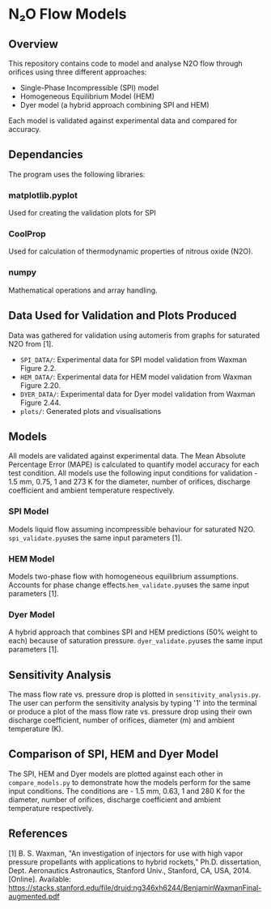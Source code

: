 # N₂O Flow Models

## Overview
This repository contains code to model and analyse N2O flow through orifices using three different approaches:
- Single-Phase Incompressible (SPI) model
- Homogeneous Equilibrium Model (HEM)
- Dyer model (a hybrid approach combining SPI and HEM)

Each model is validated against experimental data and compared for accuracy.

## Dependancies 
The program uses the following libraries: 
### matplotlib.pyplot 
Used for creating the validation plots for SPI
### CoolProp
Used for calculation of thermodynamic properties of nitrous oxide (N2O).
### numpy
Mathematical operations and array handling.

## Data Used for Validation and Plots Produced
Data was gathered for validation using automeris from graphs for saturated N2O from [1].
- `SPI_DATA/`: Experimental data for SPI model validation from Waxman Figure 2.2.
- `HEM_DATA/`: Experimental data for HEM model validation from Waxman Figure 2.20.
- `DYER_DATA/`: Experimental data for Dyer model validation from Waxman Figure 2.44.
- `plots/`: Generated plots and visualisations

## Models
All models are validated against experimental data. The Mean Absolute Percentage Error (MAPE) is calculated to quantify model accuracy for each test condition. All models use the following input conditions for validation - 1.5 mm, 0.75, 1 and 273 K for the diameter, number of orifices, discharge coefficient and ambient temperature respectively. 
### SPI Model
Models liquid flow assuming incompressible behaviour for saturated N2O.
`spi_validate.py`uses the same input parameters [1]. 

### HEM Model
Models two-phase flow with homogeneous equilibrium assumptions. Accounts for phase change effects.`hem_validate.py`uses the same input parameters [1].

### Dyer Model
A hybrid approach that combines SPI and HEM predictions (50% weight to each) because of saturation pressure. `dyer_validate.py`uses the same input parameters [1]. 

## Sensitivity Analysis
The mass flow rate vs. pressure drop is plotted in `sensitivity_analysis.py`. The user can perform the sensitivity analysis by typing '1' into the terminal or produce a plot of the mass flow rate vs. pressure drop using their own discharge coefficient, number of orifices, diameter (m) and ambient temperature (K). 

## Comparison of SPI, HEM and Dyer Model
The SPI, HEM and Dyer models are plotted against each other in `compare_models.py` to demonstrate how the models perform for the same input conditions. The conditions are - 1.5 mm, 0.63, 1 and 280 K for the diameter, number of orifices, discharge coefficient and ambient temperature respectively. 

## References
[1] B. S. Waxman, "An investigation of injectors for use with high vapor pressure propellants with applications to hybrid rockets," Ph.D. dissertation, Dept. Aeronautics Astronautics, Stanford Univ., Stanford, CA, USA, 2014. [Online]. Available: https://stacks.stanford.edu/file/druid:ng346xh6244/BenjaminWaxmanFinal-augmented.pdf